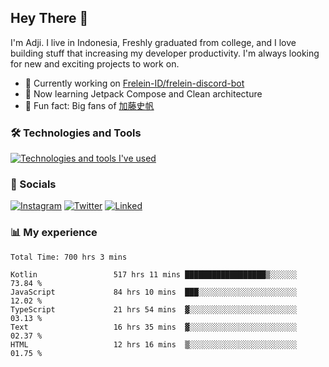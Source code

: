 ## Hey There 👋
I'm Adji. I live in Indonesia, Freshly graduated from college, and I love building stuff that increasing my developer productivity. I'm always looking for new and exciting projects to work on.

- 🔭 Currently working on [Frelein-ID/frelein-discord-bot](https://github.com/Frelein-ID/frelein-discord-bot)
- 🌱 Now learning Jetpack Compose and Clean architecture
- 🐻 Fun fact: Big fans of [加藤史帆](https://www.instagram.com/katoshi.official/)

### 🛠️ Technologies and Tools
[![Technologies and tools I've used](https://skillicons.dev/icons?i=js,ts,html,css,php,kotlin,tailwind,bootstrap,next,mysql,firebase,vercel,vscode,androidstudio,bash,git,postman,figma,docker,linux&perline=10)](#)

### 💬 Socials
[![Instagram](https://skillicons.dev/icons?i=instagram)](https://www.instagram.com/yusufadji99/)
[![Twitter](https://skillicons.dev/icons?i=twitter)](https://twitter.com/frelein_sama)
[![Linked](https://skillicons.dev/icons?i=linkedin)](https://www.linkedin.com/in/yusuf-bhaskara-adji/)

### 📊 My experience

<!--START_SECTION:waka-->

```javascript,typescript,kotlin
Total Time: 700 hrs 3 mins

Kotlin                 517 hrs 11 mins ██████████████████▒░░░░░░   73.84 %
JavaScript             84 hrs 10 mins  ███░░░░░░░░░░░░░░░░░░░░░░   12.02 %
TypeScript             21 hrs 54 mins  ▓░░░░░░░░░░░░░░░░░░░░░░░░   03.13 %
Text                   16 hrs 35 mins  ▓░░░░░░░░░░░░░░░░░░░░░░░░   02.37 %
HTML                   12 hrs 16 mins  ▒░░░░░░░░░░░░░░░░░░░░░░░░   01.75 %
```

<!--END_SECTION:waka-->
